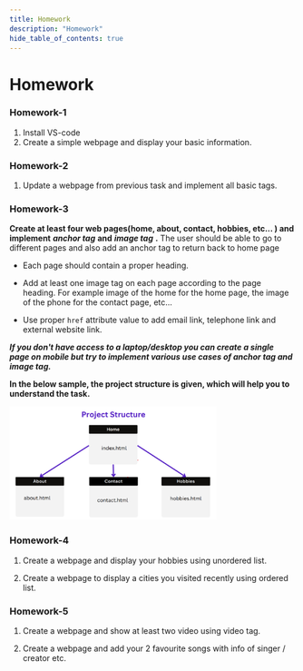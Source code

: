 ```yaml
---
title: Homework
description: "Homework"
hide_table_of_contents: true
---
```

# Homework

### Homework-1

1. Install VS-code
2. Create a simple webpage and display your basic information.


### Homework-2

1. Update a webpage from previous task and implement all basic tags.


### Homework-3

**Create at least four web pages(home, about, contact, hobbies, etc... ) and**
**implement** ***anchor tag*** **and** ***image tag*** **.** The user should be able to go to
different pages and also add an anchor tag to return back to home page

* Each page should contain a proper heading.

* Add at least one image tag on each page according to the page heading. For example image of
the home for the home page, the image of the phone for the contact page, etc...

* Use proper ```href```  attribute value to add email link, telephone link and external website link.

***If you don't have access to a laptop/desktop you can create a single page on mobile but try to implement various use cases of anchor tag and image tag.***

**In the below sample, the project structure is given, which will help you to understand the task.**

<img src="/static/icp/00/homework-3.png" alt="homework-3" height="200px"/>


### Homework-4

1. Create a webpage and display your hobbies using unordered list.

2. Create a webpage to display a cities you visited recently using ordered list.


### Homework-5

1. Create a webpage and show at least two video using video tag.

2. Create a webpage and add your 2 favourite songs with info of singer / creator etc. 